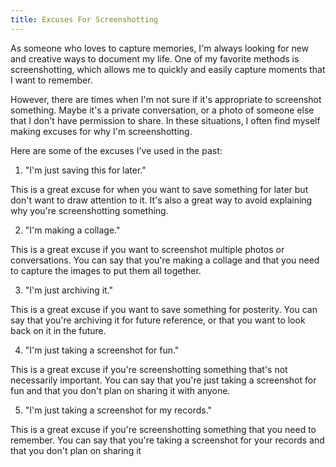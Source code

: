 ```yaml
---
title: Excuses For Screenshotting
---
```


As someone who loves to capture memories, I'm always looking for new and creative ways to document my life. One of my favorite methods is screenshotting, which allows me to quickly and easily capture moments that I want to remember. 

However, there are times when I'm not sure if it's appropriate to screenshot something. Maybe it's a private conversation, or a photo of someone else that I don't have permission to share. In these situations, I often find myself making excuses for why I'm screenshotting. 

Here are some of the excuses I've used in the past: 

1. "I'm just saving this for later."

This is a great excuse for when you want to save something for later but don't want to draw attention to it. It's also a great way to avoid explaining why you're screenshotting something.

2. "I'm making a collage."

This is a great excuse if you want to screenshot multiple photos or conversations. You can say that you're making a collage and that you need to capture the images to put them all together.

3. "I'm just archiving it."

This is a great excuse if you want to save something for posterity. You can say that you're archiving it for future reference, or that you want to look back on it in the future.

4. "I'm just taking a screenshot for fun."

This is a great excuse if you're screenshotting something that's not necessarily important. You can say that you're just taking a screenshot for fun and that you don't plan on sharing it with anyone.

5. "I'm just taking a screenshot for my records."

This is a great excuse if you're screenshotting something that you need to remember. You can say that you're taking a screenshot for your records and that you don't plan on sharing it
